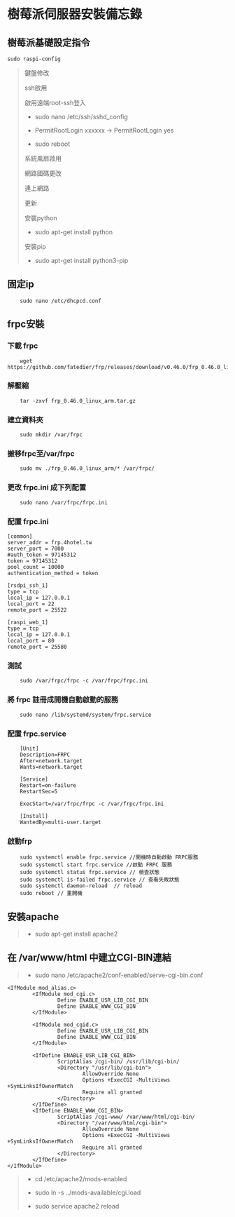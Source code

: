 # 樹莓派伺服器安裝備忘錄

## 樹莓派基礎設定指令

    sudo raspi-config
>
> 鍵盤修改
>
> ssh啟用
>
> 啟用遠端root-ssh登入
>
> - sudo nano /etc/ssh/sshd_config
>
> - PermitRootLogin xxxxxx -> PermitRootLogin yes
>
> - sudo reboot
>
> 系統風扇啟用
>
> 網路國碼更改
>
> 連上網路
>
> 更新
>
> 安裝python
>
> - sudo apt-get install python
>
> 安裝pip
>
> - sudo apt-get install python3-pip
>

## 固定ip

        sudo nano /etc/dhcpcd.conf

## frpc安裝

### 下載 frpc

        wget https://github.com/fatedier/frp/releases/download/v0.46.0/frp_0.46.0_linux_arm.tar.gz

### 解壓縮

        tar -zxvf frp_0.46.0_linux_arm.tar.gz

### 建立資料夾

        sudo mkdir /var/frpc

### 搬移frpc至/var/frpc

        sudo mv ./frp_0.46.0_linux_arm/* /var/frpc/

### 更改 frpc.ini 成下列配置

        sudo nano /var/frpc/frpc.ini

### 配置 frpc.ini

    [common]
    server_addr = frp.4hotel.tw
    server_port = 7000
    #auth_token = 97145312
    token = 97145312
    pool_count = 10000
    authentication_method = token

    [rsdpi_ssh_1]
    type = tcp
    local_ip = 127.0.0.1
    local_port = 22
    remote_port = 25522

    [raspi_web_1]
    type = tcp
    local_ip = 127.0.0.1
    local_port = 80
    remote_port = 25580

### 測試

        sudo /var/frpc/frpc -c /var/frpc/frpc.ini

### 將 frpc 註冊成開機自動啟動的服務

        sudo nano /lib/systemd/system/frpc.service

### 配置 frpc.service

        [Unit]
        Description=FRPC
        After=network.target
        Wants=network.target

        [Service]
        Restart=on-failure
        RestartSec=5

        ExecStart=/var/frpc/frpc -c /var/frpc/frpc.ini

        [Install]
        WantedBy=multi-user.target

### 啟動frp

        sudo systemctl enable frpc.service //開機時自動啟動 FRPC服務
        sudo systemctl start frpc.service //啟動 FRPC 服務
        sudo systemctl status frpc.service // 檢查狀態
        sudo systemctl is-failed frpc.service // 查看失敗狀態
        sudo systemctl daemon-reload  // reload 
        sudo reboot // 重開機

## 安裝apache
>
> - sudo apt-get install apache2
>
## 在 /var/www/html 中建立CGI-BIN連結
>
> - sudo nano /etc/apache2/conf-enabled/serve-cgi-bin.conf
>
    <IfModule mod_alias.c>
            <IfModule mod_cgi.c>
                    Define ENABLE_USR_LIB_CGI_BIN
                    Define ENABLE_WWW_CGI_BIN
            </IfModule>

            <IfModule mod_cgid.c>
                    Define ENABLE_USR_LIB_CGI_BIN
                    Define ENABLE_WWW_CGI_BIN
            </IfModule>

            <IfDefine ENABLE_USR_LIB_CGI_BIN>
                    ScriptAlias /cgi-bin/ /usr/lib/cgi-bin/
                    <Directory "/usr/lib/cgi-bin">
                            AllowOverride None
                            Options +ExecCGI -MultiViews +SymLinksIfOwnerMatch
                            Require all granted
                    </Directory>
            </IfDefine>
            <IfDefine ENABLE_WWW_CGI_BIN>
                    ScriptAlias /cgi-www/ /var/www/html/cgi-bin/
                    <Directory "/var/www/html/cgi-bin">
                            AllowOverride None
                            Options +ExecCGI -MultiViews +SymLinksIfOwnerMatch
                            Require all granted
                    </Directory>
            </IfDefine>
    </IfModule>
>
> - cd /etc/apache2/mods-enabled
>
> - sudo ln -s ../mods-available/cgi.load
>
> - sudo service apache2 reload
>